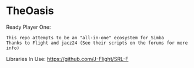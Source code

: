 # TheOasis
Ready Player One:

	This repo attempts to be an "all-in-one" ecosystem for Simba
	Thanks to Flight and jacz24 (See their scripts on the forums for more info)
	
Libraries In Use:
	https://github.com/J-Flight/SRL-F
	
	
	
